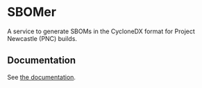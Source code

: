 # SBOMer

A service to generate SBOMs in the CycloneDX format for Project Newcastle (PNC) builds.

## Documentation

See [the documentation](docs/index.md).